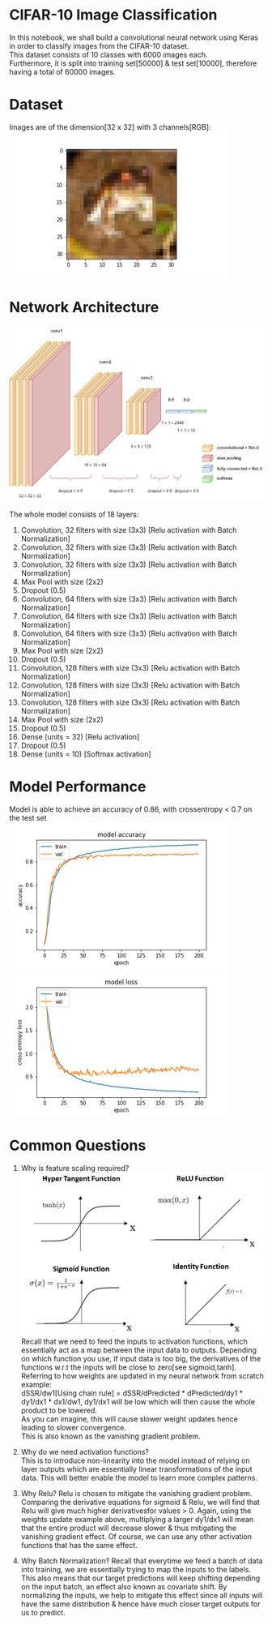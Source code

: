 # CIFAR-10 Image Classification
In this notebook, we shall build a convolutional neural network using Keras in order to classify images from the CIFAR-10 dataset. \
This dataset consists of 10 classes with 6000 images each. \
Furthermore, it is split into training set[50000] & test set[10000], therefore having a total of 60000 images. 

# Dataset
Images are of the dimension[32 x 32] with 3 channels[RGB]: \
![alt text](https://github.com/kwquan/CIFAR-10/blob/main/sample.png)

# Network Architecture
![alt text](https://github.com/kwquan/CIFAR-10/blob/main/cifar_10_nn.drawio.png)

The whole model consists of 18 layers: 
1) Convolution, 32 filters with size (3x3) [Relu activation with Batch Normalization] 
2) Convolution, 32 filters with size (3x3) [Relu activation with Batch Normalization] 
3) Convolution, 32 filters with size (3x3) [Relu activation with Batch Normalization] 
4) Max Pool with size (2x2) 
5) Dropout (0.5) 
6) Convolution, 64 filters with size (3x3) [Relu activation with Batch Normalization] 
7) Convolution, 64 filters with size (3x3) [Relu activation with Batch Normalization] 
8) Convolution, 64 filters with size (3x3) [Relu activation with Batch Normalization] 
9) Max Pool with size (2x2) 
10) Dropout (0.5) 
11) Convolution, 128 filters with size (3x3) [Relu activation with Batch Normalization] 
12) Convolution, 128 filters with size (3x3) [Relu activation with Batch Normalization] 
13) Convolution, 128 filters with size (3x3) [Relu activation with Batch Normalization] 
14) Max Pool with size (2x2) 
15) Dropout (0.5) 
16) Dense (units = 32) [Relu activation] 
17) Dropout (0.5) 
18) Dense (units = 10) [Softmax activation]

# Model Performance
Model is able to achieve an accuracy of 0.86, with crossentropy < 0.7 on the test set \
![alt text](https://github.com/kwquan/CIFAR-10/blob/main/model_accuracy.png)
![alt text](https://github.com/kwquan/CIFAR-10/blob/main/model_loss.png)

 # Common Questions
 1) Why is feature scaling required? \
 ![alt text](https://github.com/kwquan/CIFAR-10/blob/main/activations.png)
 Recall that we need to feed the inputs to activation functions, which essentially act as a map between the input data to outputs. Depending on which function you use, if input 
 data is too big, the derivatives of the functions w.r.t the inputs will be close to zero[see sigmoid,tanh]. \
 Referring to how weights are updated in my neural network from scratch example: \
 dSSR/dw1[Using chain rule] = dSSR/dPredicted * dPredicted/dy1 * dy1/dx1 * dx1/dw1, dy1/dx1 will be low which will then cause the whole product to be lowered. \
 As you can imagine, this will cause slower weight updates hence leading to slower convergence. \
 This is also known as the vanishing gradient problem. 
 
 2) Why do we need activation functions? \
 This is to introduce non-linearity into the model instead of relying on layer outputs which are essentially linear transformations of the input data. This will better enable    the model to learn more complex patterns.
 
 3) Why Relu?
 Relu is chosen to mitigate the vanishing gradient problem. Comparing the derivative equations for sigmoid & Relu, we will find that Relu will give much higher derivativesfor  values > 0. Again, using the weights update example above, multiplying a larger dy1/dx1 will mean that the entire product will decrease slower & thus mitigating the vanishing  gradient effect. Of course, we can use any other activation functions that has the same effect. 
 
 4) Why Batch Normalization?
 Recall that everytime we feed a batch of data into training, we are essentially trying to map the inputs to the labels. This also means that our target predictions will keep shifting depending on the input batch, an effect also known as covariate shift. By normalizing the inputs, we help to mitigate this effect since all inputs will have the same distribution & hence have much closer target outputs for us to predict.  

